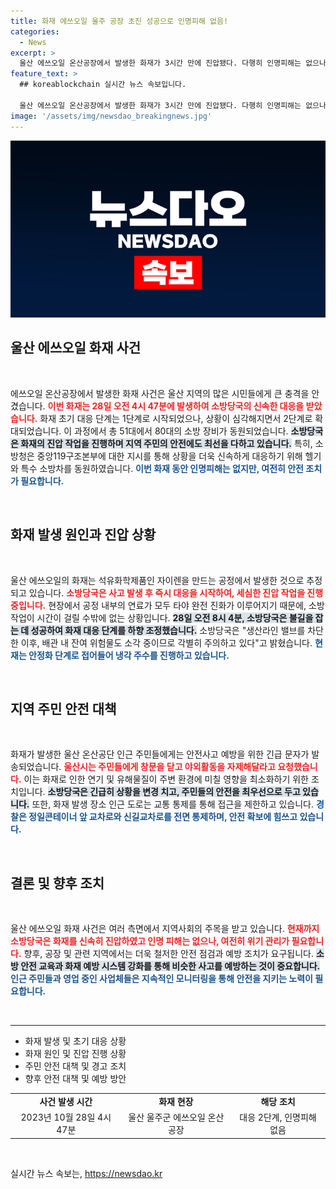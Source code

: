 ```yaml
---
title: 화재 에쓰오일 울주 공장 초진 성공으로 인명피해 없음!
categories:
  - News
excerpt: >
  울산 에쓰오일 온산공장에서 발생한 화재가 3시간 만에 진압됐다. 다행히 인명피해는 없으나, 공정 내부 화재 진압 작업이 계속 진행 중이다. 주민들은 화재 연기에 주의해야 할 상황!
feature_text: >
  ## koreablockchain 실시간 뉴스 속보입니다.

  울산 에쓰오일 온산공장에서 발생한 화재가 3시간 만에 진압됐다. 다행히 인명피해는 없으나, 공정 내부 화재 진압 작업이 계속 진행 중이다. 주민들은 화재 연기에 주의해야 할 상황!
image: '/assets/img/newsdao_breakingnews.jpg'
---
```


<p><img src="/assets/img/newsdao_breakingnews.jpg" alt="koreablockchain 속보" /></p>

<h2 data-ke-size="size26">울산 에쓰오일 화재 사건</h2>

<p data-ke-size="size16">&nbsp;</p>

<p>에쓰오일 온산공장에서 발생한 화재 사건은 울산 지역의 많은 시민들에게 큰 충격을 안겼습니다. <b><span style="color: #ee2323;">이번 화재는 28일 오전 4시 47분에 발생하여 소방당국의 신속한 대응을 받았습니다.</span></b> 화재 초기 대응 단계는 1단계로 시작되었으나, 상황이 심각해지면서 2단계로 확대되었습니다. 이 과정에서 총 51대에서 80대의 소방 장비가 동원되었습니다. <b><span style="background-color: #21538527;">소방당국은 화재의 진압 작업을 진행하며 지역 주민의 안전에도 최선을 다하고 있습니다.</span></b> 특히, 소방청은 중앙119구조본부에 대한 지시를 통해 상황을 더욱 신속하게 대응하기 위해 헬기와 특수 소방차를 동원하였습니다. <b><span style="color: #1a5490;">이번 화재 동안 인명피해는 없지만, 여전히 안전 조치가 필요합니다.</span></b></p>

<p data-ke-size="size16">&nbsp;</p>

<h2 data-ke-size="size26">화재 발생 원인과 진압 상황</h2>

<p data-ke-size="size16">&nbsp;</p>

<p>울산 에쓰오일의 화재는 석유화학제품인 자이렌을 만드는 공정에서 발생한 것으로 추정되고 있습니다. <b><span style="color: #ee2323;">소방당국은 사고 발생 후 즉시 대응을 시작하여, 세심한 진압 작업을 진행 중입니다.</span></b> 현장에서 공정 내부의 연료가 모두 타야 완전 진화가 이루어지기 때문에, 소방작업이 시간이 걸릴 수밖에 없는 상황입니다. <b><span style="background-color: #21538527;">28일 오전 8시 4분, 소방당국은 불길을 잡는 데 성공하여 화재 대응 단계를 하향 조정했습니다.</span></b> 소방당국은 "생산라인 밸브를 차단한 이후, 배관 내 잔여 위험물도 소각 중이므로 각별히 주의하고 있다"고 밝혔습니다. <b><span style="color: #1a5490;">현재는 안정화 단계로 접어들어 냉각 주수를 진행하고 있습니다.</span></b></p>

<p data-ke-size="size16">&nbsp;</p>

<h2 data-ke-size="size26">지역 주민 안전 대책</h2>

<p data-ke-size="size16">&nbsp;</p>

<p>화재가 발생한 울산 온산공단 인근 주민들에게는 안전사고 예방을 위한 긴급 문자가 발송되었습니다. <b><span style="color: #ee2323;">울산시는 주민들에게 창문을 닫고 야외활동을 자제해달라고 요청했습니다.</span></b> 이는 화재로 인한 연기 및 유해물질이 주변 환경에 미칠 영향을 최소화하기 위한 조치입니다. <b><span style="background-color: #21538527;">소방당국은 긴급히 상황을 변경 치고, 주민들의 안전을 최우선으로 두고 있습니다.</span></b> 또한, 화재 발생 장소 인근 도로는 교통 통제를 통해 접근을 제한하고 있습니다. <b><span style="color: #1a5490;">경찰은 정일콘테이너 앞 교차로와 신길교차로를 전면 통제하며, 안전 확보에 힘쓰고 있습니다.</span></b></p>

<p data-ke-size="size16">&nbsp;</p>

<h2 data-ke-size="size26">결론 및 향후 조치</h2>

<p data-ke-size="size16">&nbsp;</p>

<p>울산 에쓰오일 화재 사건은 여러 측면에서 지역사회의 주목을 받고 있습니다. <b><span style="color: #ee2323;">현재까지 소방당국은 화재를 신속히 진압하였고 인명 피해는 없으나, 여전히 위기 관리가 필요합니다.</span></b> 향후, 공장 및 관련 지역에서는 더욱 철저한 안전 점검과 예방 조치가 요구됩니다. <b><span style="background-color: #21538527;">소방 안전 교육과 화재 예방 시스템 강화를 통해 비슷한 사고를 예방하는 것이 중요합니다.</span></b> <b><span style="color: #1a5490;">인근 주민들과 영업 중인 사업체들은 지속적인 모니터링을 통해 안전을 지키는 노력이 필요합니다.</span></b></p>

<p data-ke-size="size16">&nbsp;</p>

<hr>

<ul>
<li>화재 발생 및 초기 대응 상황</li>
<li>화재 원인 및 진압 진행 상황</li>
<li>주민 안전 대책 및 경고 조치</li>
<li>향후 안전 대책 및 예방 방안</li>
</ul>

<table style="width: 100%;">
<tr>
<td style="text-align: center; height: 17px;"><b>사건 발생 시간</b></td>
<td style="text-align: center; height: 17px;"><b>화재 현장</b></td>
<td style="text-align: center; height: 17px;"><b>해당 조치</b></td>
</tr>
<tr>
<td style="text-align: center; height: 17px;">2023년 10월 28일 4시 47분</td>
<td style="text-align: center; height: 17px;">울산 울주군 에쓰오일 온산공장</td>
<td style="text-align: center; height: 17px;">대응 2단계, 인명피해 없음</td>
</tr>
</table>

<p data-ke-size="size16">&nbsp;</p>
실시간 뉴스 속보는, <a href="https://newsdao.kr" rel="dofollow">https://newsdao.kr</a>


